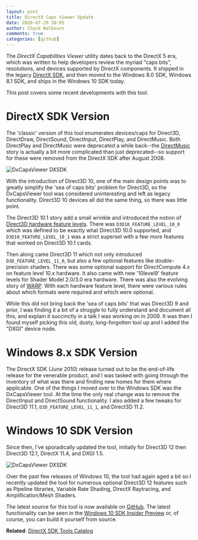 ```yaml
---
layout: post
title: DirectX Caps Viewer Update
date: 2020-07-29 20:05
author: Chuck Walbourn
comments: true
categories: [github]
---
```


The *DirectX Capabilities Viewer* utility dates back to the DirectX 5 era, which was written to help developers review the myriad "caps bits", resolutions, and devices supported by DirectX components. It shipped in the legacy [DirectX SDK](https://docs.microsoft.com/en-us/windows/win32/directx-sdk--august-2009-), and then moved to the Windows 8.0 SDK, Windows 8.1 SDK, and ships in the Windows 10 SDK today.

This post covers some recent developments with this tool.
<!--more-->

# DirectX SDK Version

The 'classic' version of this tool enumerates devices/caps for Direct3D, DirectDraw, DirectSound, DirectInput, DirectPlay, and DirectMusic. Both DirectPlay and DirectMusic were deprecated a while back--the [DirectMusic](https://walbourn.github.io/directx-sdks-of-a-certain-age/) story is actually a bit more complicated than just deprecated--so support for these were removed from the DirectX SDK after August 2008.

![DxCapsViewer DXSDK](https://raw.githubusercontent.com/walbourn/walbourn.github.io/master/images/dxcapsviewerclassic.png)

With the introduction of Direct3D 10, one of the main design points was to greatly simplify the 'sea of caps bits' problem for Direct3D, so the DxCapsViewer tool was considered uninteresting and left as legacy functionality. Direct3D 10 devices all did the same thing, so there was little point.

The Direct3D 10.1 story add a small wrinkle and introduced the notion of [Direct3D hardware feature levels](https://walbourn.github.io/direct3d-feature-levels/). There was ``D3D10_FEATURE_LEVEL_10_0`` which was defined to be exactly what Direct3D 10.0 supported, and ``D3D10_FEATURE_LEVEL_10_1`` was a strict superset with a few more features that worked on Direct3D 10.1 cards.

Then along came Direct3D 11 which not only introduced ``D3D_FEATURE_LEVEL_11_0``, but also a few optional features like double-precision shaders. There was some optional support for DirectCompute 4.x on feature level 10.x hardware. It also came with new '10level9' feature levels for Shader Model 2.0/3.0 era hardware. There was also the evolving story of [WARP](https://docs.microsoft.com/en-us/windows/win32/direct3darticles/directx-warp). With each hardware feature level, there were various rules about which formats were required and which were optional.

While this did not bring back the 'sea of caps bits' that was Direct3D 9 and prior, I was finding it a bit of a struggle to fully understand and document all this, and explain it succinctly in a talk I was working on in 2009. It was then I found myself picking this old, dusty, long-forgotten tool up and I added the "DXGI" device node.

# Windows 8.x SDK Version

The DirectX SDK (June 2010) release turned out to be the end-of-life release for the venerable product, and I was tasked with going through the inventory of what was there and finding new homes for them where applicable. One of the things I moved over to the Windows SDK was the DxCapsViewer tool. At the time the only real change was to remove the DirectInput and DirectSound functionality. I also added a few tweaks for Direct3D 11.1, ``D3D_FEATURE_LEVEL_11_1``, and Direct3D 11.2.

# Windows 10 SDK Version

Since then, I've sporadically updated the tool, initially for Direct3D 12 then Direct3D 12.1, DirectX 11.4, and DXGI 1.5.

![DxCapsViewer DXSDK](https://raw.githubusercontent.com/walbourn/walbourn.github.io/master/images/dxcapsviewermodern.png)

Over the past few releases of Windows 10, the tool had again aged a bit so I recently updated the tool for numerous optional Direct3D 12 features such as Pipeline libraries, Variable Rate Shading, DirectX Raytracing, and Amplification/Mesh Shaders.

The latest source for this tool is now available on [GitHub](https://github.com/microsoft/DxCapsViewer). The latest functionality can be seen in the [Windows 10 SDK Insider Preview](https://www.microsoft.com/en-us/software-download/windowsinsiderpreviewSDK) or, of course, you can build it yourself from source.

**Related**: [DirectX SDK Tools Catalog](https://walbourn.github.io/directx-sdk-tools-catalog/)
